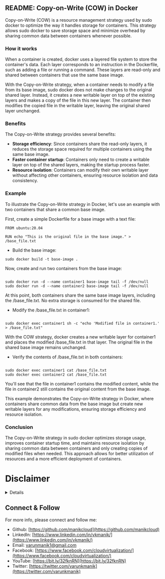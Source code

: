 
## README: Copy-on-Write (COW) in Docker

Copy-on-Write (COW) is a resource management strategy used by sudo docker to optimize the way it handles storage for containers. This strategy allows sudo docker to save storage space and minimize overhead by sharing common data between containers whenever possible.

### How it works

When a container is created, docker uses a layered file system to store the container's data. Each layer corresponds to an instruction in the Dockerfile, such as adding a file or running a command. These layers are read-only and shared between containers that use the same base image.

With the Copy-on-Write strategy, when a container needs to modify a file from its base image, sudo docker does not make changes to the original shared layer. Instead, it creates a new writable layer on top of the existing layers and makes a copy of the file in this new layer. The container then modifies the copied file in the writable layer, leaving the original shared layer unchanged.

### Benefits

The Copy-on-Write strategy provides several benefits:

- **Storage efficiency**: Since containers share the read-only layers, it reduces the storage space required for multiple containers using the same base image.
- **Faster container startup**: Containers only need to create a writable layer on top of the shared layers, making the startup process faster.
- **Resource isolation**: Containers can modify their own writable layer without affecting other containers, ensuring resource isolation and data consistency.


### Example

To illustrate the Copy-on-Write strategy in Docker, let's use an example with two containers that share a common base image.

First, create a simple Dockerfile for a base image with a text file:

```
FROM ubuntu:20.04

RUN echo "This is the original file in the base image." > /base_file.txt
```

- Build the base image:

```
sudo docker build -t base-image .
```

Now, create and run two containers from the base image:


```

sudo docker run -d --name container1 base-image tail -f /dev/null
sudo docker run -d --name container2 base-image tail -f /dev/null
```

At this point, both containers share the same base image layers, including the /base_file.txt. No extra storage is consumed for the shared file.

- Modify the /base_file.txt in container1:


```

sudo docker exec container1 sh -c "echo 'Modified file in container1.' > /base_file.txt"
```

With the COW strategy, docker creates a new writable layer for container1 and places the modified /base_file.txt in that layer. The original file in the shared base image remains unchanged.

- Verify the contents of /base_file.txt in both containers:


```

sudo docker exec container1 cat /base_file.txt
sudo docker exec container2 cat /base_file.txt
```

You'll see that the file in container1 contains the modified content, while the file in container2 still contains the original content from the base image.

This example demonstrates the Copy-on-Write strategy in Docker, where containers share common data from the base image but create new writable layers for any modifications, ensuring storage efficiency and resource isolation.

### Conclusion

The Copy-on-Write strategy in sudo docker optimizes storage usage, improves container startup time, and maintains resource isolation by sharing common data between containers and only creating copies of modified files when needed. This approach allows for better utilization of resources and a more efficient deployment of containers.

# Disclaimer
<details>

Please note that the entire repository is owned and maintained by [Varun Kumar Manik](https://www.linkedin.com/in/vkmanik/). While every effort has been made to ensure the accuracy and reliability of the information and resources provided in this repository, Varun Kumar Manik takes full responsibility for any errors or inaccuracies that may be present.

Simplilearn is not responsible for the content or materials provided in this repository and disclaims all liability for any issues, misunderstandings, or claims that may arise from the use of the information or materials provided. By using this repository, you acknowledge that Varun Kumar Manik is solely accountable for its content, and you agree to hold Simplilearn harmless from any claims or liabilities that may arise as a result of your use or reliance on the information provided herein.

It is important to understand that this repository contains educational materials for a training course, and users are expected to apply their own judgment and discretion when utilizing the provided resources. Neither Varun Kumar Manik nor Simplilearn can guarantee specific results or outcomes from following the materials in this repository.

</details>

## Connect & Follow

For more info, please connect and follow me:

- Github: [https://github.com/manikcloud](https://github.com/manikcloud)
- LinkedIn: [https://www.linkedin.com/in/vkmanik/](https://www.linkedin.com/in/vkmanik/)
- Email: [varunmanik1@gmail.com](mailto:varunmanik1@gmail.com)
- Facebook: [https://www.facebook.com/cloudvirtualization/](https://www.facebook.com/cloudvirtualization/)
- YouTube: [https://bit.ly/32fknRN](https://bit.ly/32fknRN)
- Twitter: [https://twitter.com/varunkmanik](https://twitter.com/varunkmanik)